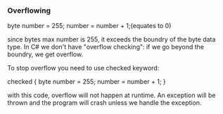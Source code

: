 ### Overflowing

byte number = 255;
number = number + 1;(equates to 0)

since bytes max number is 255, it exceeds the boundry of the byte data type. In C# we don't have "overflow checking": if we go beyond the boundry, we get overflow.

To stop overflow you need to use checked keyword:

checked 
{
  byte number = 255;
  number = number + 1;
}

with this code, overflow will not happen at runtime. An exception will be thrown and the program will crash unless we handle the exception.